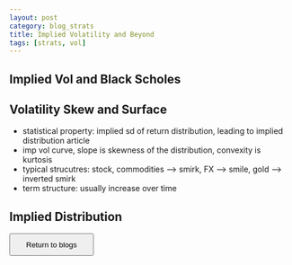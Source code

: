 ```yaml
---
layout: post
category: blog_strats
title: Implied Volatility and Beyond
tags: [strats, vol]
---
```



## Implied Vol and Black Scholes




## Volatility Skew and Surface
* statistical property: implied sd of return distribution, leading to implied distribution article
* imp vol curve, slope is skewness of the distribution, convexity is kurtosis
* typical strucutres: stock, commodities --> smirk, FX --> smile, gold --> inverted smirk
* term structure: usually increase over time



## Implied Distribution




<form>
<input type="button" style="height:40px;width:150px" value="Return to blogs" onclick="window.location.href='{{site.url}}/blog_indices/index_strats'">
</form>
